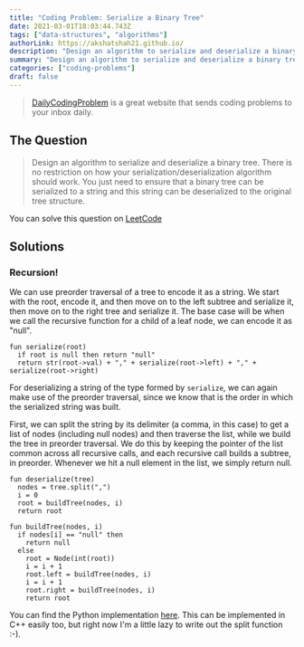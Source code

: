 ```yaml
---
title: "Coding Problem: Serialize a Binary Tree"
date: 2021-03-01T18:03:44.743Z
tags: ["data-structures", "algorithms"]
authorLink: https://akshatshah21.github.io/
description: "Design an algorithm to serialize and deserialize a binary tree."
summary: "Design an algorithm to serialize and deserialize a binary tree."
categories: ["coding-problems"]
draft: false
---
```


> [DailyCodingProblem](https://www.dailycodingproblem.com/) is a great website that sends coding problems to your inbox daily.

## The Question

> Design an algorithm to serialize and deserialize a binary tree. There is no restriction on how your serialization/deserialization algorithm should work. You just need to ensure that a binary tree can be serialized to a string and this string can be deserialized to the original tree structure.

You can solve this question on [LeetCode](https://leetcode.com/problems/serialize-and-deserialize-binary-tree)

## Solutions

### Recursion!

We can use preorder traversal of a tree to encode it as a string. We start with the root, encode it, and then move on to the left subtree and serialize it, then move on to the right tree and serialize it. The base case will be when we call the recursive function for a child of a leaf node, we can encode it as "null".

```
fun serialize(root)
  if root is null then return "null"
  return str(root->val) + "," + serialize(root->left) + "," + serialize(root->right)
```

For deserializing a string of the type formed by `serialize`, we can again make use of the preorder traversal, since we know that is the order in which the serialized string was built.

First, we can split the string by its delimiter (a comma, in this case) to get a list of nodes (including null nodes) and then traverse the list, while we build the tree in preorder traversal. We do this by keeping the pointer of the list common across all recursive calls, and each recursive call builds a subtree, in preorder. Whenever we hit a null element in the list, we simply return null.

```
fun deserialize(tree)
  nodes = tree.split(",")
  i = 0
  root = buildTree(nodes, i)
  return root

fun buildTree(nodes, i)
  if nodes[i] == "null" then
    return null
  else
    root = Node(int(root))
    i = i + 1
    root.left = buildTree(nodes, i)
    i = i + 1
    root.right = buildTree(nodes, i)
    return root
```

You can find the Python implementation [here](https://github.com/akshatshah21/Data-Structures-and-Algorithms/blob/python/Python/BinaryTree/Serialize_Deserialize_Binary_Tree.py).
This can be implemented in C++ easily too, but right now I'm a little lazy to write out the split function :-).
